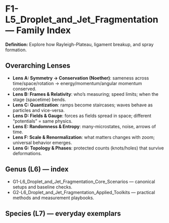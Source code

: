 # F1-L5_Droplet_and_Jet_Fragmentation — Family Index
**Definition:** Explore how Rayleigh-Plateau, ligament breakup, and spray formation.

## Overarching Lenses

- **Lens A: Symmetry -> Conservation (Noether)**: sameness across time/space/rotation → energy/momentum/angular momentum conserved.
- **Lens B: Frames & Relativity**: who’s measuring; speed limits; when the stage (spacetime) bends.
- **Lens C: Quantization**: ramps become staircases; waves behave as particles and vice-versa.
- **Lens D: Fields & Gauge**: forces as fields spread in space; different “potentials” = same physics.
- **Lens E: Randomness & Entropy**: many-microstates, noise, arrows of time.
- **Lens F: Scale & Renormalization**: what matters changes with zoom; universal behavior emerges.
- **Lens G: Topology & Phases**: protected counts (knots/holes) that survive deformations.

## Genus (L6) — index
- G1-L6_Droplet_and_Jet_Fragmentation_Core_Scenarios — canonical setups and baseline checks.
- G2-L6_Droplet_and_Jet_Fragmentation_Applied_Toolkits — practical methods and measurement playbooks.

## Species (L7) — everyday exemplars
